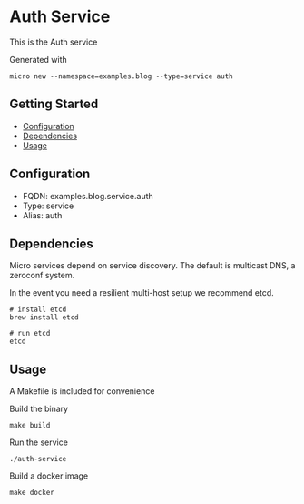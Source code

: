 # Auth Service

This is the Auth service

Generated with

```
micro new --namespace=examples.blog --type=service auth
```

## Getting Started

- [Configuration](#configuration)
- [Dependencies](#dependencies)
- [Usage](#usage)

## Configuration

- FQDN: examples.blog.service.auth
- Type: service
- Alias: auth

## Dependencies

Micro services depend on service discovery. The default is multicast DNS, a zeroconf system.

In the event you need a resilient multi-host setup we recommend etcd.

```
# install etcd
brew install etcd

# run etcd
etcd
```

## Usage

A Makefile is included for convenience

Build the binary

```
make build
```

Run the service
```
./auth-service
```

Build a docker image
```
make docker
```